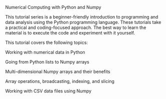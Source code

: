 Numerical Computing with Python and Numpy

This tutorial series is a beginner-friendly introduction to programming and data analysis using the Python programming language. These tutorials take a practical and coding-focused approach. The best way to learn the material is to execute the code and experiment with it yourself.

This tutorial covers the following topics:

Working with numerical data in Python

Going from Python lists to Numpy arrays

Multi-dimensional Numpy arrays and their benefits

Array operations, broadcasting, indexing, and slicing

Working with CSV data files using Numpy
